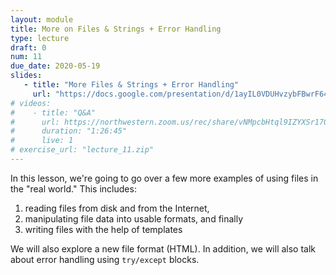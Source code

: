 ```yaml
---
layout: module
title: More on Files & Strings + Error Handling
type: lecture
draft: 0
num: 11
due_date: 2020-05-19
slides: 
   - title: "More Files & Strings + Error Handling"
     url: "https://docs.google.com/presentation/d/1ayIL0VDUHvzybFBwrF64gFA4BOJ5q6SKLm7qY-6WtzM/edit?usp=sharing"
# videos:
#    - title: "Q&A"
#      url: https://northwestern.zoom.us/rec/share/vNMpcbHtql9IZYXSr17OQKg_HIHVaaa8gCEb__Fen02qslwrzBOwMIqvagdvaYBU?startTime=1588883303000
#      duration: "1:26:45"
#      live: 1
# exercise_url: "lecture_11.zip"
---
```


In this lesson, we're going to go over a few more examples of using files in the "real world." This includes:
1. reading files from disk and from the Internet,
2. manipulating file data into usable formats, and finally
3. writing files with the help of templates

We will also explore a new file format (HTML). In addition, we will also talk about error handling using `try/except` blocks.